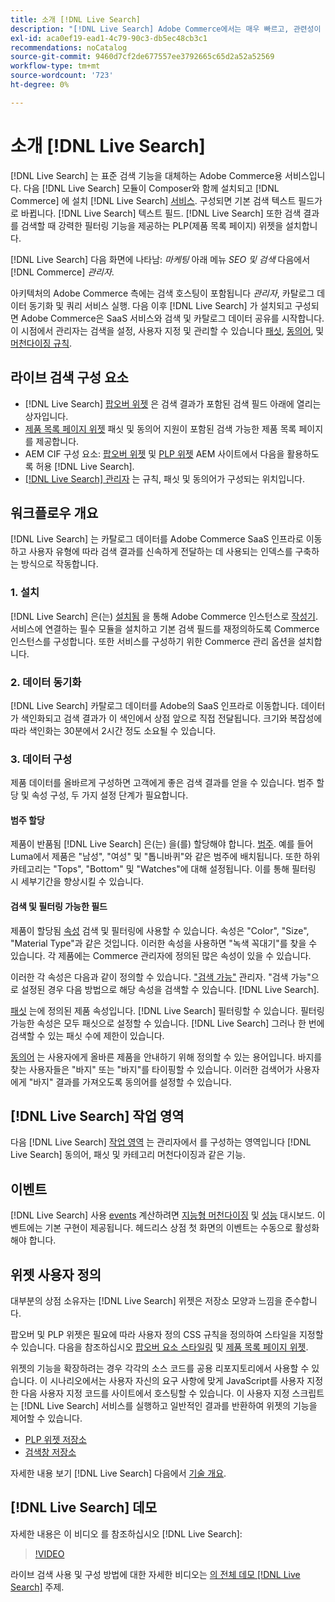 ```yaml
---
title: 소개 [!DNL Live Search]
description: "[!DNL Live Search] Adobe Commerce에서는 매우 빠르고, 관련성이 높고, 직관적인 검색 환경을 제공합니다."
exl-id: aca0ef19-ead1-4c79-90c3-db5ec48cb3c1
recommendations: noCatalog
source-git-commit: 9460d7cf2de677557ee3792665c65d2a52a52569
workflow-type: tm+mt
source-wordcount: '723'
ht-degree: 0%

---
```


# 소개 [!DNL Live Search]

[!DNL Live Search] 는 표준 검색 기능을 대체하는 Adobe Commerce용 서비스입니다. 다음 [!DNL Live Search] 모듈이 Composer와 함께 설치되고 [!DNL Commerce] 에 설치 [!DNL Live Search] [서비스](../landing/saas.md). 구성되면 기본 검색 텍스트 필드가 로 바뀝니다. [!DNL Live Search] 텍스트 필드. [!DNL Live Search] 또한 검색 결과를 검색할 때 강력한 필터링 기능을 제공하는 PLP(제품 목록 페이지) 위젯을 설치합니다.

[!DNL Live Search] 다음 화면에 나타남: *마케팅* 아래 메뉴 *SEO 및 검색* 다음에서 [!DNL Commerce] *관리자*.

아키텍처의 Adobe Commerce 측에는 검색 호스팅이 포함됩니다 *관리자*, 카탈로그 데이터 동기화 및 쿼리 서비스 실행. 다음 이후 [!DNL Live Search] 가 설치되고 구성되면 Adobe Commerce은 SaaS 서비스와 검색 및 카탈로그 데이터 공유를 시작합니다. 이 시점에서 관리자는 검색을 설정, 사용자 지정 및 관리할 수 있습니다 [패싯](facets.md), [동의어](synonyms.md), 및 [머천다이징 규칙](category-merch.md).

## 라이브 검색 구성 요소

* [!DNL Live Search] [팝오버 위젯](storefront-popover.md) 은 검색 결과가 포함된 검색 필드 아래에 열리는 상자입니다.
* [제품 목록 페이지 위젯](plp-styling.md) 패싯 및 동의어 지원이 포함된 검색 가능한 제품 목록 페이지를 제공합니다.
* AEM CIF 구성 요소: [팝오버 위젯](https://experienceleague.adobe.com/docs/experience-manager-cloud-service/content/content-and-commerce/integrations/live-search-popover.html?lang=en) 및 [PLP 위젯](https://experienceleague.adobe.com/docs/experience-manager-cloud-service/content/content-and-commerce/integrations/live-search-plp.html) AEM 사이트에서 다음을 활용하도록 허용 [!DNL Live Search].
* [[!DNL Live Search] 관리자](workspace.md) 는 규칙, 패싯 및 동의어가 구성되는 위치입니다.

## 워크플로우 개요

[!DNL Live Search] 는 카탈로그 데이터를 Adobe Commerce SaaS 인프라로 이동하고 사용자 유형에 따라 검색 결과를 신속하게 전달하는 데 사용되는 인덱스를 구축하는 방식으로 작동합니다.

### 1. 설치

[!DNL Live Search] 은(는) [설치됨](install.md) 을 통해 Adobe Commerce 인스턴스로 [작성기](https://getcomposer.org/). 서비스에 연결하는 필수 모듈을 설치하고 기본 검색 필드를 재정의하도록 Commerce 인스턴스를 구성합니다. 또한 서비스를 구성하기 위한 Commerce 관리 옵션을 설치합니다.

### 2. 데이터 동기화

[!DNL Live Search] 카탈로그 데이터를 Adobe의 SaaS 인프라로 이동합니다. 데이터가 색인화되고 검색 결과가 이 색인에서 상점 앞으로 직접 전달됩니다. 크기와 복잡성에 따라 색인화는 30분에서 2시간 정도 소요될 수 있습니다.

### 3. 데이터 구성

제품 데이터를 올바르게 구성하면 고객에게 좋은 검색 결과를 얻을 수 있습니다. 범주 할당 및 속성 구성, 두 가지 설정 단계가 필요합니다.

#### 범주 할당

제품이 반품됨 [!DNL Live Search] 은(는) 을(를) 할당해야 합니다. [범주](https://experienceleague.adobe.com/docs/commerce-admin/catalog/categories/categories.html). 예를 들어 Luma에서 제품은 &quot;남성&quot;, &quot;여성&quot; 및 &quot;톱니바퀴&quot;와 같은 범주에 배치됩니다. 또한 하위 카테고리는 &quot;Tops&quot;, &quot;Bottom&quot; 및 &quot;Watches&quot;에 대해 설정됩니다. 이를 통해 필터링 시 세부기간을 향상시킬 수 있습니다.

#### 검색 및 필터링 가능한 필드

제품이 할당됨 [속성](https://experienceleague.adobe.com/docs/commerce-admin/catalog/product-attributes/product-attributes.html) 검색 및 필터링에 사용할 수 있습니다. 속성은 &quot;Color&quot;, &quot;Size&quot;, &quot;Material Type&quot;과 같은 것입니다. 이러한 속성을 사용하면 &quot;녹색 꼭대기&quot;를 찾을 수 있습니다. 각 제품에는 Commerce 관리자에 정의된 많은 속성이 있을 수 있습니다.

이러한 각 속성은 다음과 같이 정의할 수 있습니다. [&quot;검색 가능&quot;](https://experienceleague.adobe.com/docs/commerce-admin/catalog/catalog/search/search.html) 관리자. &quot;검색 가능&quot;으로 설정된 경우 다음 방법으로 해당 속성을 검색할 수 있습니다. [!DNL Live Search].

[패싯](facets.md) 는에 정의된 제품 속성입니다. [!DNL Live Search] 필터링할 수 있습니다. 필터링 가능한 속성은 모두 패싯으로 설정할 수 있습니다. [!DNL Live Search] 그러나 한 번에 검색할 수 있는 패싯 수에 제한이 있습니다.

[동의어](synonyms.md) 는 사용자에게 올바른 제품을 안내하기 위해 정의할 수 있는 용어입니다. 바지를 찾는 사용자들은 &quot;바지&quot; 또는 &quot;바지&quot;를 타이핑할 수 있습니다. 이러한 검색어가 사용자에게 &quot;바지&quot; 결과를 가져오도록 동의어를 설정할 수 있습니다.

## [!DNL Live Search] 작업 영역

다음 [!DNL Live Search] [작업 영역](workspace.md) 는 관리자에서 를 구성하는 영역입니다 [!DNL Live Search] 동의어, 패싯 및 카테고리 머천다이징과 같은 기능.

## 이벤트

[!DNL Live Search] 사용 [events](events.md) 계산하려면 [지능형 머천다이징](category-merch.md) 및 [성능](performance.md) 대시보드. 이벤트에는 기본 구현이 제공됩니다. 헤드리스 상점 첫 화면의 이벤트는 수동으로 활성화해야 합니다.

## 위젯 사용자 정의

대부분의 상점 소유자는 [!DNL Live Search] 위젯은 저장소 모양과 느낌을 준수합니다.

팝오버 및 PLP 위젯은 필요에 따라 사용자 정의 CSS 규칙을 정의하여 스타일을 지정할 수 있습니다. 다음을 참조하십시오 [팝오버 요소 스타일링](storefront-popover-styling.md) 및 [제품 목록 페이지 위젯](plp-styling.md).

위젯의 기능을 확장하려는 경우 각각의 소스 코드를 공용 리포지토리에서 사용할 수 있습니다.
이 시나리오에서는 사용자 자신의 요구 사항에 맞게 JavaScript를 사용자 지정한 다음 사용자 지정 코드를 사이트에서 호스팅할 수 있습니다. 이 사용자 지정 스크립트는 [!DNL Live Search] 서비스를 실행하고 일반적인 결과를 반환하여 위젯의 기능을 제어할 수 있습니다.

* [PLP 위젯 저장소](https://github.com/adobe/storefront-product-listing-page)
* [검색창 저장소](https://github.com/adobe/storefront-search-as-you-type)

자세한 내용 보기 [!DNL Live Search] 다음에서 [기술 개요](technical-overview.md).

## [!DNL Live Search] 데모

자세한 내용은 이 비디오 를 참조하십시오 [!DNL Live Search]:

>[!VIDEO](https://video.tv.adobe.com/v/3418679?quality=12&learn=on)

라이브 검색 사용 및 구성 방법에 대한 자세한 비디오는 [의 전체 데모 [!DNL Live Search]](https://experienceleague.adobe.com/docs/commerce-learn/tutorials/marketing/live-search-full-demonstration.html) 주제.
